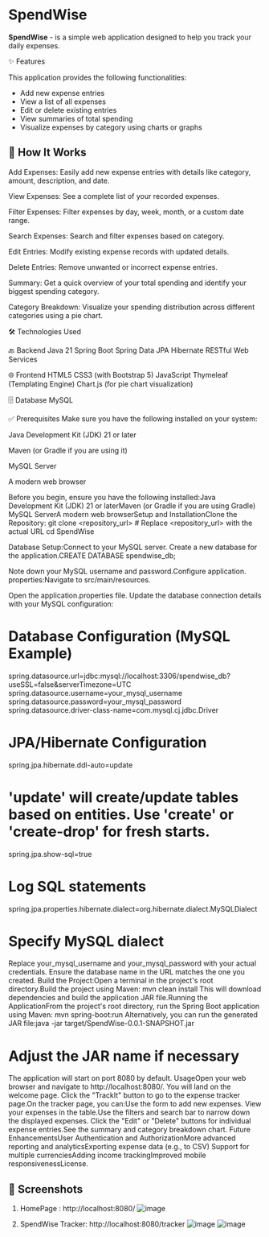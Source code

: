 # SpendWise

**SpendWise** - is a simple web application designed to help you track your daily expenses.


✨ Features

This application provides the following functionalities:
* Add new expense entries
* View a list of all expenses
* Edit or delete existing entries
* View summaries of total spending
* Visualize expenses by category using charts or graphs

## 📌 How It Works

Add Expenses: Easily add new expense entries with details like category, amount, description, and date.

View Expenses: See a complete list of your recorded expenses.

Filter Expenses: Filter expenses by day, week, month, or a custom date range.

Search Expenses: Search and filter expenses based on category.

Edit Entries: Modify existing expense records with updated details.

Delete Entries: Remove unwanted or incorrect expense entries.

Summary: Get a quick overview of your total spending and identify your biggest spending category.

Category Breakdown: Visualize your spending distribution across different categories using a pie chart.

🛠️ Technologies Used

🔙 Backend
Java 21
Spring Boot
Spring Data JPA
Hibernate
RESTful Web Services

🌐 Frontend
HTML5
CSS3 (with Bootstrap 5)
JavaScript
Thymeleaf (Templating Engine)
Chart.js (for pie chart visualization)

🗄️ Database
   MySQL

✅ Prerequisites
Make sure you have the following installed on your system:

Java Development Kit (JDK) 21 or later

Maven (or Gradle if you are using it)

MySQL Server

A modern web browser

Before you begin, ensure you have the following installed:Java Development Kit (JDK) 21 or laterMaven (or Gradle if you are using Gradle)
MySQL ServerA modern web browserSetup and InstallationClone the Repository:
git clone <repository_url> # Replace <repository_url> with the actual URL
cd SpendWise

Database Setup:Connect to your MySQL server.
Create a new database for the application.CREATE DATABASE spendwise_db;

Note down your MySQL username and password.Configure application.
properties:Navigate to src/main/resources.

Open the application.properties file.
Update the database connection details with your MySQL configuration:

# Database Configuration (MySQL Example)
spring.datasource.url=jdbc:mysql://localhost:3306/spendwise_db?useSSL=false&serverTimezone=UTC
spring.datasource.username=your_mysql_username
spring.datasource.password=your_mysql_password
spring.datasource.driver-class-name=com.mysql.cj.jdbc.Driver

# JPA/Hibernate Configuration
spring.jpa.hibernate.ddl-auto=update 

# 'update' will create/update tables based on entities. Use 'create' or 'create-drop' for fresh starts.
spring.jpa.show-sql=true 

# Log SQL statements
spring.jpa.properties.hibernate.dialect=org.hibernate.dialect.MySQLDialect

# Specify MySQL dialect
Replace your_mysql_username and your_mysql_password with your actual credentials. Ensure the database name in the URL matches the one you created.
Build the Project:Open a terminal in the project's root directory.Build the project using Maven:
mvn clean install
This will download dependencies and build the application JAR file.Running the ApplicationFrom the project's root directory, run the Spring Boot application using Maven:
mvn spring-boot:run
Alternatively, you can run the generated JAR file:java -jar target/SpendWise-0.0.1-SNAPSHOT.jar

# Adjust the JAR name if necessary
The application will start on port 8080 by default.
UsageOpen your web browser and navigate to http://localhost:8080/.
You will land on the welcome page. 
Click the "TrackIt" button to go to the expense tracker page.On the tracker page, you can:Use the form to add new expenses.
View your expenses in the table.Use the filters and search bar to narrow down the displayed expenses.
Click the "Edit" or "Delete" buttons for individual expense entries.See the summary and category breakdown chart.
Future EnhancementsUser Authentication and AuthorizationMore advanced reporting and analyticsExporting expense data (e.g., to CSV)
Support for multiple currenciesAdding income trackingImproved mobile responsivenessLicense.

## 📸 Screenshots 

1. HomePage : http://localhost:8080/
![image](https://github.com/user-attachments/assets/aa664246-6135-441c-a046-98aa010e03ca)

2. SpendWise Tracker: http://localhost:8080/tracker
   ![image](https://github.com/user-attachments/assets/97991a91-1c49-4223-a800-225b1d8098f9)
   ![image](https://github.com/user-attachments/assets/16aeff74-dafb-4273-a051-5656976f06d9)

   




